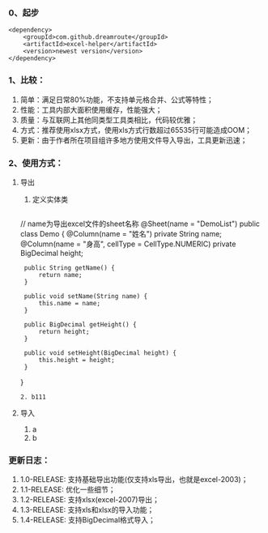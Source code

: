 ### 0、起步
```
<dependency>
    <groupId>com.github.dreamroute</groupId>
    <artifactId>excel-helper</artifactId>
    <version>newest version</version>
</dependency>
```

### 1、比较：
1. 简单：满足日常80%功能，不支持单元格合并、公式等特性；
1. 性能：工具内部大面积使用缓存，性能强大；
1. 质量：与互联网上其他同类型工具类相比，代码较优雅；
1. 方式：推荐使用xlsx方式，使用xls方式行数超过65535行可能造成OOM；
1. 更新：由于作者所在项目组许多地方使用文件导入导出，工具更新迅速；

### 2、使用方式：
1. 导出
   1. 定义实体类
       ```
       
    // name为导出excel文件的sheet名称
    @Sheet(name = "DemoList")
    public class Demo {
        @Column(name = "姓名")
        private String name;
        @Column(name = "身高", cellType = CellType.NUMERIC)
        private BigDecimal height;
    
        public String getName() {
            return name;
        }
    
        public void setName(String name) {
            this.name = name;
        }
    
        public BigDecimal getHeight() {
            return height;
        }
    
        public void setHeight(BigDecimal height) {
            this.height = height;
        }
    
    }
    
    ```
   2. b111
1. 导入
   1. a
   2. b


### 更新日志：
1. 1.0-RELEASE: 支持基础导出功能(仅支持xls导出，也就是excel-2003)；
1. 1.1-RELEASE: 优化一些细节；
1. 1.2-RELEASE: 支持xlsx(excel-2007)导出；
1. 1.3-RELEASE: 支持xls和xlsx的导入功能；
1. 1.4-RELEASE: 支持BigDecimal格式导入；
